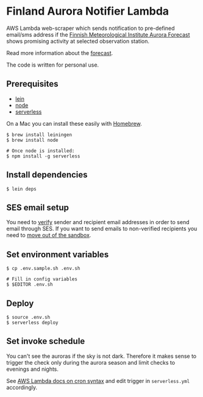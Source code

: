 # Finland Aurora Notifier Lambda

AWS Lambda web-scraper which sends notification to pre-defined email/sms address if the [Finnish Meteorological Institute Aurora Forecast](http://aurorasnow.fmi.fi/public_service/magforecast_en.html) shows promising activity at selected observation station.

Read more information about the [forecast](http://aurorasnow.fmi.fi/public_service/forecast_description_en.html).

The code is written for personal use.

## Prerequisites

* [lein](https://leiningen.org/#install)
* [node](https://nodejs.org/en/download/)
* [serverless](https://serverless.com/framework/docs/getting-started/)

On a Mac you can install these easily with [Homebrew](https://brew.sh/).

``` shell
$ brew install leiningen
$ brew install node

# Once node is installed:
$ npm install -g serverless
```

## Install dependencies

```shell
$ lein deps
```

## SES email setup

You need to [verify](https://docs.aws.amazon.com/ses/latest/DeveloperGuide/verify-email-addresses-procedure.html) sender and recipient email addresses in order to send email through SES. If you want to send emails to non-verified recipients you need to [move out of the sandbox](https://docs.aws.amazon.com/ses/latest/DeveloperGuide/request-production-access.html).

## Set environment variables

``` shell
$ cp .env.sample.sh .env.sh

# Fill in config variables
$ $EDITOR .env.sh
```

## Deploy

```shell
$ source .env.sh
$ serverless deploy
```

## Set invoke schedule

You can't see the auroras if the sky is not dark. Therefore it makes sense to trigger the check only during the aurora season and limit checks to evenings and nights.

See [AWS Lambda docs on cron syntax](https://docs.aws.amazon.com/AmazonCloudWatch/latest/events/ScheduledEvents.html) and edit trigger in `serverless.yml` accordingly.
